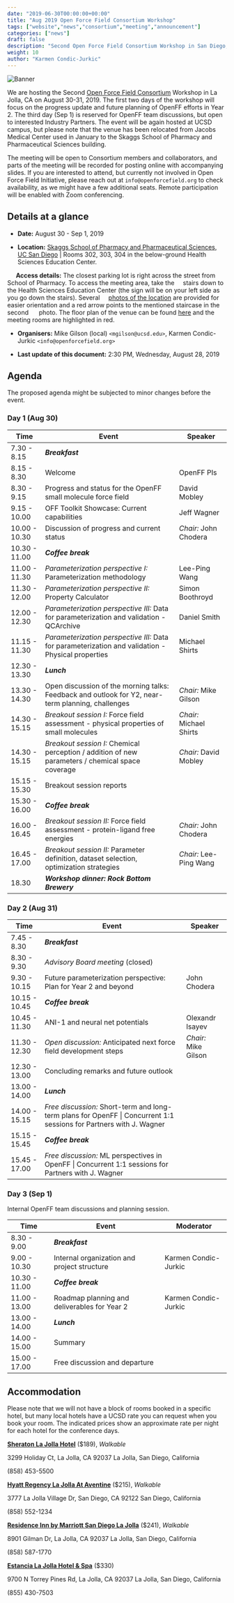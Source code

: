 ```yaml
---
date: "2019-06-30T00:00:00+00:00"
title: "Aug 2019 Open Force Field Consortium Workshop"
tags: ["website","news","consortium","meeting","announcement"]
categories: ["news"]
draft: false
description: "Second Open Force Field Consortium Workshop in San Diego, August 30-31 (Sep 1), 2019."
weight: 10
author: "Karmen Condic-Jurkic"
---
```


![Banner](UCSD-stock-photo.png "Banner")

We are hosting the Second [Open Force Field Consortium](https://openforcefield.org/consortium/) Workshop in La Jolla, CA on August 30-31, 2019. The first two days of the workshop will focus on the progress update and future planning of OpenFF efforts in Year 2. The third day (Sep 1) is reserved for OpenFF team discussions, but open to interested Industry Partners. The event will be again hosted at UCSD campus, but please note that the venue has been relocated from Jacobs Medical Center used in January to the Skaggs School of Pharmacy and Pharmaceutical Sciences building.

The meeting will be open to Consortium members and collaborators, and parts of the meeting will be recorded for posting online with accompanying slides. If you are interested to attend, but currently not involved in Open Force Field Initiative, please reach out at `info@openforcefield.org` to check availability, as we might have a few additional seats. Remote participation will be enabled with Zoom conferencing.

## Details at a glance

* **Date:** August 30 - Sep 1, 2019

* **Location:** [Skaggs School of Pharmacy and Pharmaceutical Sciences,
UC San Diego](https://goo.gl/maps/8HC5pCd1hqxGmThJ9) \| Rooms 302, 303, 304 in the below-ground Health Sciences Education Center.

&nbsp;&nbsp;&nbsp;&nbsp;&nbsp;**Access details:** The closest parking lot is right across the street from School of Pharmacy. To access the meeting area, take the &nbsp;&nbsp;&nbsp;&nbsp;stairs down to the Health Sciences Education Center (the sign will be on your left side as you go down the stairs). Several &nbsp;&nbsp;&nbsp;&nbsp;[photos of the location](MeetingVenueGuide.pdf) are provided for easier orientation and a red arrow points to the mentioned staircase in the second &nbsp;&nbsp;&nbsp;&nbsp;&nbsp;photo. The floor plan of the venue can be found [here](HSEC-Floorplan.pdf) and the meeting rooms are highlighted in red.

* **Organisers:** Mike Gilson (local) `<mgilson@ucsd.edu>`, Karmen Condic-Jurkic `<info@openforcefield.org>`

* **Last update of this document:** 2:30 PM, Wednesday, August 28, 2019

## Agenda

The proposed agenda might be subjected to minor changes before the event.

### Day 1 (Aug 30)

Time         | Event | Speaker |
-------------|-------|---------|
7.30 - 8.15 | **_Breakfast_** |
8.15 - 8.30   | Welcome   |  OpenFF PIs
8.30 - 9.15	| Progress and status for the OpenFF small molecule force field | David Mobley     
9.15 - 10.00 | OFF Toolkit Showcase: Current capabilities | Jeff Wagner  
10.00 - 10.30 | Discussion of progress and current status | _Chair:_ John Chodera                                               
10.30 - 11.00 | **_Coffee break_** |                                                 
11.00 - 11.30	| _Parameterization perspective I:_ Parameterization methodology | Lee-Ping Wang              
11.30 - 12.00 | _Parameterization perspective II:_ Property Calculator | Simon Boothroyd
12.00 - 12.30 | _Parameterization perspective III:_ Data for parameterization and validation - QCArchive  | Daniel Smith
11.15 - 11.30	| _Parameterization perspective III:_ Data for parameterization and validation - Physical properties  | Michael Shirts
12.30 - 13.30 | **_Lunch_**  |                                                           
13.30 - 14.30 | Open discussion of the morning talks: Feedback and outlook for Y2, near-term planning, challenges | _Chair:_ Mike Gilson
14.30 - 15.15 | _Breakout session I:_ Force field assessment - physical properties of small molecules | _Chair:_ Michael Shirts     
14.30 - 15.15 | _Breakout session I:_ Chemical perception / addition of new parameters / chemical space coverage  | _Chair:_ David Mobley  
15.15 - 15.30 | Breakout session reports |                                          
15.30 - 16.00 | **_Coffee break_**  
16.00 - 16.45 | _Breakout session II:_ Force field assessment - protein-ligand free energies  | _Chair:_ John Chodera   
16.45 - 17.00 | _Breakout session II:_ Parameter definition, dataset selection, optimization strategies  | _Chair:_ Lee-Ping Wang                                         
18.30 | **_Workshop dinner: Rock Bottom Brewery_**   


### Day 2 (Aug 31)

Time         | Event | Speaker |
-------------|-------|---------|
7.45 - 8.30 | **_Breakfast_** |
8.30 - 9.30	| _Advisory Board meeting_ (closed) |
9.30 - 10.15	| Future parameterization perspective: Plan for Year 2 and beyond | John Chodera
10.15 - 10.45 | **_Coffee break_** |
10.45 - 11.30	| ANI-1 and neural net potentials | Olexandr Isayev
11.30 - 12.30 | _Open discussion:_ Anticipated next force field development steps | _Chair:_ Mike Gilson
12.30 - 13.00 | Concluding remarks and future outlook
13.00 - 14.00 | **_Lunch_** |
14.00 - 15.15 | _Free discussion:_ Short-term and long-term plans for OpenFF  \| Concurrent 1:1 sessions for Partners with J. Wagner |
15.15 - 15.45 | **_Coffee break_** |
15.45 - 17.00 | _Free discussion:_ ML perspectives in OpenFF  \| Concurrent 1:1 sessions for Partners with J. Wagner |



### Day 3 (Sep 1)

Internal OpenFF team discussions and planning session.

Time         | Event | Moderator |
-------------|-------|---------|
8.30 - 9.00 | **_Breakfast_** |
9.00 - 10.30 | Internal organization and project structure |  Karmen Condic-Jurkic
10.30 - 11.00 | **_Coffee break_** |
11.00 - 13.00 | Roadmap planning and deliverables for Year 2 | Karmen Condic-Jurkic
13.00 - 14.00 | **_Lunch_** |
14.00 - 15.00 | Summary
15.00 - 17.00 | Free discussion and departure


## Accommodation

Please note that we will not have a block of rooms booked in a specific hotel, but many local hotels have a UCSD rate you can request when you book your room. The indicated prices show an approximate rate per night for each hotel for the conference days.

[**Sheraton La Jolla Hotel**](https://www.marriott.com/hotels/travel/sanjs-sheraton-la-jolla-hotel) ($189), _Walkable_

3299 Holiday Ct, La Jolla, CA 92037
La Jolla, San Diego, California

(858) 453-5500


[**Hyatt Regency La Jolla At Aventine**](https://www.hyatt.com/en-US/hotel/california/hyatt-regency-la-jolla-at-aventine/jolla) ($215), _Walkable_

3777 La Jolla Village Dr, San Diego, CA 92122
San Diego, California

(858) 552-1234


[**Residence Inn by Marriott San Diego La Jolla**](https://www.marriott.com/hotels/travel/lajca-residence-inn-san-diego-la-jolla/) ($241), _Walkable_

8901 Gilman Dr, La Jolla, CA 92037
La Jolla, San Diego, California

(858) 587-1770


[**Estancia La Jolla Hotel & Spa**](https://meritagecollection.com/estancia-la-jolla) ($330)

9700 N Torrey Pines Rd, La Jolla, CA 92037
La Jolla, San Diego, California

(855) 430-7503

